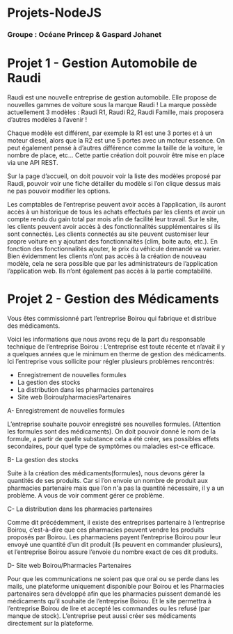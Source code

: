 # Projets-NodeJS

### Groupe : Océane Princep & Gaspard Johanet

# Projet 1 - Gestion Automobile de Raudi

Raudi est une nouvelle entreprise de gestion automobile. Elle propose de nouvelles gammes de voiture sous la marque Raudi ! La marque possède actuellement 3 modèles : Raudi R1, Raudi R2, Raudi Famille, mais proposera d’autres modèles à l’avenir !

Chaque modèle est différent, par exemple la R1 est une 3 portes et à un moteur diesel, alors que la R2 est une 5 portes avec un moteur essence. On peut également pensé à d’autres différence comme la taille de la voiture, le nombre de place, etc... Cette partie création doit pouvoir être mise en place via une API REST.​

Sur la page d’accueil, on doit pouvoir voir la liste des modèles proposé par Raudi, pouvoir voir une fiche détailler du modèle si l’on clique dessus mais ne pas pouvoir modifier les options.​

Les comptables de l’entreprise peuvent avoir accès à l’application, ils auront accès à un historique de tous les achats effectués par les clients et avoir un compte rendu du gain total par mois afin de facilité leur travail.​
Sur le site, les clients peuvent avoir accès à des fonctionnalités supplémentaires si ils sont connectés.​
Les clients connectés au site peuvent customiser leur propre voiture en y ajoutant des fonctionnalités (clim, boite auto, etc.). En fonction des fonctionnalités ajouter, le prix du véhicule demandé va varier.​​
Bien évidemment les clients n’ont pas accès à la création de nouveau modèle, cela ne sera possible que par les administrateurs de l’application l’application web. Ils n’ont également pas accès à la partie comptabilité.​


# Projet 2 - Gestion des Médicaments

Vous êtes commissionné part l’entreprise Boirou qui fabrique et distribue des médicaments.​

Voici les informations que nous avons reçu de la part du responsable technique de l’entreprise Boirou :​
L’entreprise est toute récente et n’avait il y a quelques années que le minimum en therme de gestion des médicaments. Ici l’entreprise vous sollicite pour régler plusieurs problèmes rencontrés:​

- Enregistrement de nouvelles formules​
- La gestion des stocks ​
- La distribution dans les pharmacies partenaires​
- Site web Boirou/pharmaciesPartenaires​

A- Enregistrement de nouvelles formules​

L’entreprise souhaite pouvoir enregistré ses nouvelles formules. (Attention les formules sont des médicaments). On doit pouvoir donné le nom de la formule, a partir de quelle substance cela a été créer, ses possibles effets secondaires, pour quel type de symptômes ou maladies est-ce efficace.

B- La gestion des stocks ​

Suite à la création des médicaments(formules), nous devons gérer la quantités de ses produits. Car si l’on envoie un nombre de produit aux pharmacies partenaire mais que l’on n'a pas la quantité nécessaire, il y a un problème. A vous de voir comment gérer ce problème.

C- La distribution dans les pharmacies partenaires​

Comme dit précédemment, il existe des entreprises partenaire à l’entreprise Boirou, c’est-à-dire que ces pharmacies peuvent vendre les produits proposés par Boirou. Les pharmaciens payent l’entreprise Boirou pour leur envoyé une quantité d’un dit produit (ils peuvent en commander plusieurs), et l’entreprise Boirou assure l’envoie du nombre exact de ces dit produits.​

D- Site web Boirou/Pharmacies Partenaires​

Pour que les communications ne soient pas que oral ou se perde dans les mails, une plateforme uniquement disponible pour Boirou et les Pharmacies partenaires sera développé afin que les pharmacies puissent demandé les médicaments qu’il souhaite de l’entreprise Boirou. Et le site permettra à l’entreprise Boirou de lire et accepté les commandes ou les refusé (par manque de stock). L’entreprise peut aussi créer ses médicaments directement sur la plateforme.​
